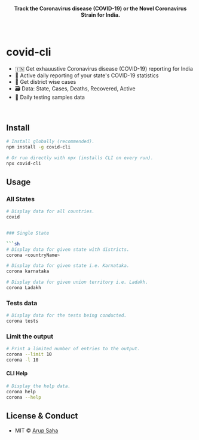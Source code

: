 <h4 align="center">

Track the Coronavirus disease (COVID-19) or the Novel Coronavirus Strain for India.


</h4>

<br>

# covid-cli

- 🇮🇳 Get exhauustive Coronavirus disease (COVID-19) reporting for India
- 🤯 Active daily reporting of your state's COVID-19 statistics
- 🚀 Get district wise cases
- 🗃️ Data: State, Cases, Deaths, Recovered, Active
- 🧪 Daily testing samples data

<br>


## Install

```sh
# Install globally (recommended).
npm install -g covid-cli

# Or run directly with npx (installs CLI on every run).
npx covid-cli
```


## Usage

### All States

```sh
# Display data for all countries.
covid


### Single State

```sh
# Display data for given state with districts.
corona <countryName>

# Display data for given state i.e. Karnataka.
corona karnataka

# Display data for given union territory i.e. Ladakh.
corona Ladakh
```

### Tests data

```sh
# Display data for the tests being conducted.
corona tests
```

### Limit the output

````sh
# Print a limited number of entries to the output.
corona --limit 10
corona -l 10
````

#### CLI Help

```sh
# Display the help data.
corona help
corona --help
```

## License & Conduct

- MIT © [Arup Saha](https://twitter.com/aforarup/)